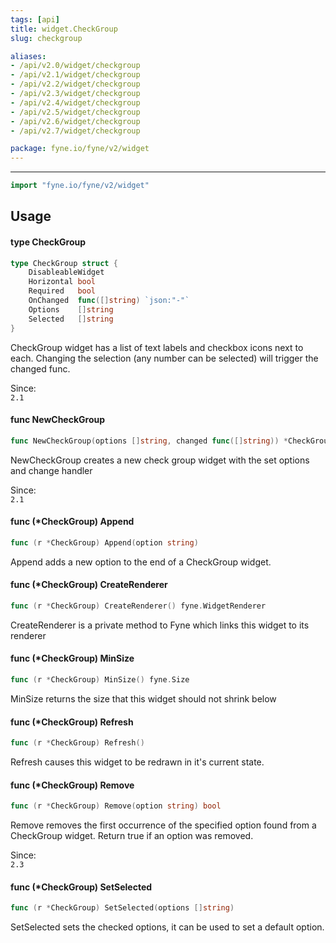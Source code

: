 ```yaml
---
tags: [api]
title: widget.CheckGroup
slug: checkgroup

aliases:
- /api/v2.0/widget/checkgroup
- /api/v2.1/widget/checkgroup
- /api/v2.2/widget/checkgroup
- /api/v2.3/widget/checkgroup
- /api/v2.4/widget/checkgroup
- /api/v2.5/widget/checkgroup
- /api/v2.6/widget/checkgroup
- /api/v2.7/widget/checkgroup

package: fyne.io/fyne/v2/widget
---
```



---
```go
import "fyne.io/fyne/v2/widget"
```

## Usage

#### type CheckGroup

```go
type CheckGroup struct {
	DisableableWidget
	Horizontal bool
	Required   bool
	OnChanged  func([]string) `json:"-"`
	Options    []string
	Selected   []string
}
```

CheckGroup widget has a list of text labels and checkbox icons next to each. Changing the selection (any number can be selected) will trigger the changed func.


<div class="since">Since: <code>
2.1</code></div>

#### func  NewCheckGroup

```go
func NewCheckGroup(options []string, changed func([]string)) *CheckGroup
```
NewCheckGroup creates a new check group widget with the set options and change handler


<div class="since">Since: <code>
2.1</code></div>

#### func (*CheckGroup) Append

```go
func (r *CheckGroup) Append(option string)
```
Append adds a new option to the end of a CheckGroup widget.

#### func (*CheckGroup) CreateRenderer

```go
func (r *CheckGroup) CreateRenderer() fyne.WidgetRenderer
```
CreateRenderer is a private method to Fyne which links this widget to its renderer

#### func (*CheckGroup) MinSize

```go
func (r *CheckGroup) MinSize() fyne.Size
```
MinSize returns the size that this widget should not shrink below

#### func (*CheckGroup) Refresh

```go
func (r *CheckGroup) Refresh()
```
Refresh causes this widget to be redrawn in it's current state.

#### func (*CheckGroup) Remove

```go
func (r *CheckGroup) Remove(option string) bool
```
Remove removes the first occurrence of the specified option found from a CheckGroup widget. Return true if an option was removed.


<div class="since">Since: <code>
2.3</code></div>

#### func (*CheckGroup) SetSelected

```go
func (r *CheckGroup) SetSelected(options []string)
```
SetSelected sets the checked options, it can be used to set a default option.
